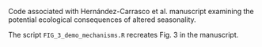 Code associated with Hernández-Carrasco et al. manuscript examining the potential ecological consequences of altered seasonality. 

The script `FIG_3_demo_mechanisms.R` recreates Fig. 3 in the manuscript. 
